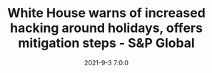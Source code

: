 ---
"title": "White House warns of increased hacking around holidays, offers mitigation steps - S&amp;P Global"
"date": "2021-9-3 7:0:0"
"feed_name": "GOOGLENEWS"
"feed_website": "https://news.google.com/search?q=drilling%2Bincident&hl=en-US&gl=US&ceid=US:en"
"feed_rss": "https://news.google.com/rss/search?q=drilling%2Bincident&hl=en-US&gl=US&ceid=US:en"
"link": "https://www.spglobal.com/platts/en/market-insights/latest-news/natural-gas/090321-white-house-warns-of-increased-hacking-around-holidays-offers-mitigation-steps"
"file": "_posts/2021-9-3-7-0-0_GOOGLENEWS_89b6a72d981f69e11907360015580661859faf89.md"
"accident": "0"
"drilling": "0"
"dead": "0"
"injured": "0"
---
